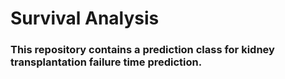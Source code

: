 # Survival Analysis 

### This repository contains a prediction class for kidney transplantation failure time prediction. 

